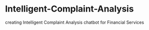 # Intelligent-Complaint-Analysis
creating Intelligent Complaint Analysis chatbot for Financial Services
